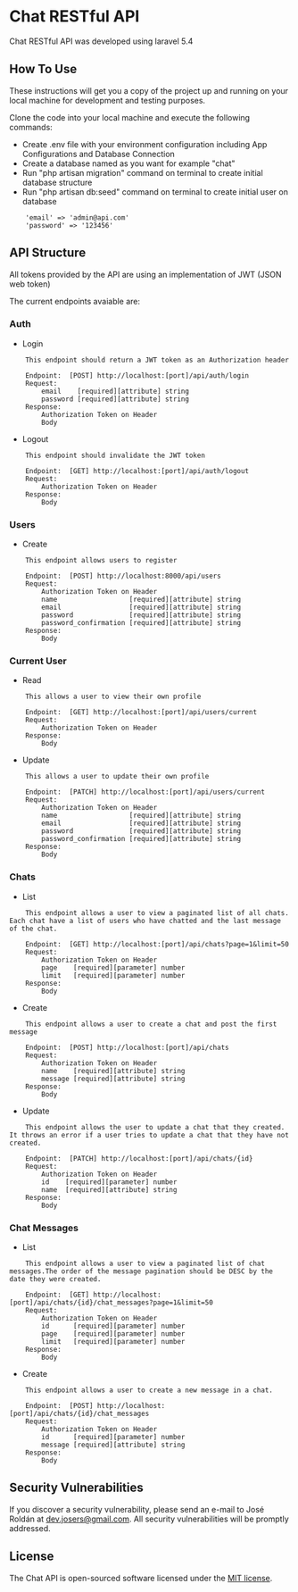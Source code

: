 # Chat RESTful API

Chat RESTful API was developed using laravel 5.4

## How To Use

These instructions will get you a copy of the project up and running on your local machine for development and testing purposes.

Clone the code into your local machine and execute the following commands:

- Create .env file with your environment configuration including App Configurations and Database Connection
- Create a database named as you want for example "chat"
- Run "php artisan migration" command on terminal to create initial database structure
- Run "php artisan db:seed" command on terminal to create initial user on database
```
    'email' => 'admin@api.com'
    'password' => '123456'
```

## API Structure

All tokens provided by the API are using an implementation of JWT (JSON web token)

The current endpoints avaiable are:

### Auth

- Login
```
    This endpoint should return a JWT token as an Authorization header

    Endpoint:  [POST] http://localhost:[port]/api/auth/login
    Request:
        email    [required][attribute] string
        password [required][attribute] string
    Response:
        Authorization Token on Header
        Body

```

- Logout
```
    This endpoint should invalidate the JWT token

    Endpoint:  [GET] http://localhost:[port]/api/auth/logout    
    Request:
        Authorization Token on Header
    Response:       
        Body
```

### Users

- Create
```
    This endpoint allows users to register

    Endpoint:  [POST] http://localhost:8000/api/users
    Request:
        Authorization Token on Header
        name                  [required][attribute] string
        email                 [required][attribute] string
        password              [required][attribute] string
        password_confirmation [required][attribute] string
    Response:       
        Body    
```

### Current User

- Read
```
    This allows a user to view their own profile

    Endpoint:  [GET] http://localhost:[port]/api/users/current
    Request:
        Authorization Token on Header       
    Response:       
        Body

```

- Update
```
    This allows a user to update their own profile

    Endpoint:  [PATCH] http://localhost:[port]/api/users/current
    Request:
        Authorization Token on Header
        name                  [required][attribute] string
        email                 [required][attribute] string
        password              [required][attribute] string
        password_confirmation [required][attribute] string
    Response:       
        Body
```

### Chats

- List
```
    This endpoint allows a user to view a paginated list of all chats. Each chat have a list of users who have chatted and the last message of the chat.

    Endpoint:  [GET] http://localhost:[port]/api/chats?page=1&limit=50
    Request:
        Authorization Token on Header
        page    [required][parameter] number
        limit   [required][parameter] number
    Response:       
        Body

```

- Create
```
    This endpoint allows a user to create a chat and post the first message

    Endpoint:  [POST] http://localhost:[port]/api/chats
    Request:
        Authorization Token on Header
        name    [required][attribute] string
        message [required][attribute] string
    Response:       
        Body
```

- Update
```
    This endpoint allows the user to update a chat that they created. It throws an error if a user tries to update a chat that they have not created.

    Endpoint:  [PATCH] http://localhost:[port]/api/chats/{id}
    Request:
        Authorization Token on Header
        id    [required][parameter] number
        name  [required][attribute] string
    Response:       
        Body

```

### Chat Messages

- List
```
    This endpoint allows a user to view a paginated list of chat messages.The order of the message pagination should be DESC by the date they were created.

    Endpoint:  [GET] http://localhost:[port]/api/chats/{id}/chat_messages?page=1&limit=50
    Request:
        Authorization Token on Header
        id      [required][parameter] number
        page    [required][parameter] number
        limit   [required][parameter] number
    Response:
        Body

```

- Create
```
    This endpoint allows a user to create a new message in a chat.

    Endpoint:  [POST] http://localhost:[port]/api/chats/{id}/chat_messages
    Request:
        Authorization Token on Header
        id      [required][parameter] number
        message [required][attribute] string
    Response:       
        Body
```

## Security Vulnerabilities

If you discover a security vulnerability, please send an e-mail to José Roldán at dev.josers@gmail.com. All security vulnerabilities will be promptly addressed.

## License

The Chat API is open-sourced software licensed under the [MIT license](http://opensource.org/licenses/MIT).
